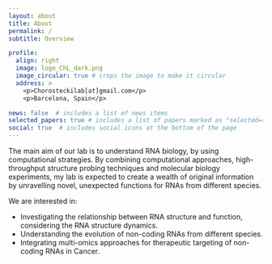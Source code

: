 ```yaml
---
layout: about
title: About
permalink: /
subtitle: Overview

profile:
  align: right
  image: logo_ChL_dark.png
  image_circular: true # crops the image to make it circular
  address: >
    <p>Chorosteckilab[at]gmail.com</p>
    <p>Barcelona, Spain</p>

news: false  # includes a list of news items
selected_papers: true # includes a list of papers marked as "selected={true}"
social: true  # includes social icons at the bottom of the page
---
```


The main aim of our lab is to understand RNA biology, by using computational strategies. By combining computational approaches, high-throughput structure probing techniques and molecular biology experiments, my lab is expected to create a wealth of original information by unravelling novel, unexpected functions for RNAs from different species.

We are interested in: 
<ul>
  <li>Investigating the relationship between RNA structure and function, considering the RNA structure dynamics.</li>
  <li>Understanding the evolution of non-coding RNAs from different species.</li>
  <li>Integrating multi-omics approaches for therapeutic targeting of non-coding RNAs in Cancer.</li>
</ul>


